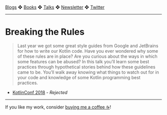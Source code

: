 [Blogs](../blogs.md) ❖ [Books](../books.md) ❖ [Talks](../talks.md) ❖ [Newsletter](https://tinyletter.com/vgonda) ❖ [Twitter](https://twitter.com/TTGonda)

---

# Breaking the Rules

> Last year we got some great style guides from Google and JetBrains for how to write our Kotlin code. Have you ever wondered why some of these rules are in place? Are you curious about the ways in which some features can be abused? In this talk you’ll learn some best practices through hypothetical stories behind how these guidelines came to be. You’ll walk away knowing what things to watch out for in your code and knowledge of some Kotlin programming best practices.

- [KotlinConf 2018](https://kotlinconf.com/2018/) - _Rejected_

---

If you like my work, consider [buying me a coffee ☕](https://www.buymeacoffee.com/96JjLEW)!
